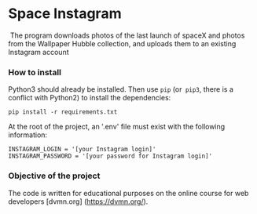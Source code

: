 # Space Instagram

 The program downloads photos of the last launch of spaceX and photos from the Wallpaper Hubble collection, and uploads them to an existing Instagram account

### How to install

Python3 should already be installed.
Then use `pip` (or` pip3`, there is a conflict with Python2) to install the dependencies:
```
pip install -r requirements.txt
```
At the root of the project, an '.env' file must exist with the following information:
```
INSTAGRAM_LOGIN = '[your Instagram login]'
INSTAGRAM_PASSWORD = '[your password for Instagram login]'
```

### Objective of the project

The code is written for educational purposes on the online course for web developers [dvmn.org] (https://dvmn.org/).
